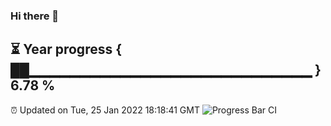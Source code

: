 ### Hi there 👋
⏳ Year progress { ██▁▁▁▁▁▁▁▁▁▁▁▁▁▁▁▁▁▁▁▁▁▁▁▁▁▁▁▁ } 6.78 %
---
⏰ Updated on Tue, 25 Jan 2022 18:18:41 GMT
![Progress Bar CI](https://github.com/liununu/liununu/workflows/Progress%20Bar%20CI/badge.svg)

